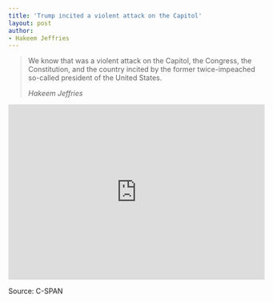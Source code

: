 ```yaml
---
title: 'Trump incited a violent attack on the Capitol'
layout: post
author:
- Hakeem Jeffries
---
```


> We know that was a violent attack on the Capitol, the Congress, the Constitution, and the country incited by the former twice-impeached so-called president of the United States.
>
> <cite>Hakeem Jeffries</cite>

<iframe width="512" height="350" src="https://www.c-span.org/video/standalone/?c5044770/user-clip-hakeem-jeffries-calls-trump-so-called-president" frameborder="0"></iframe>

Source: C-SPAN

